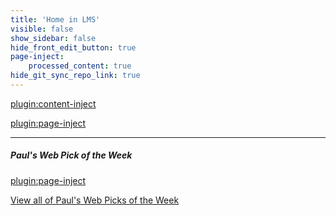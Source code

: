 ```yaml
---
title: 'Home in LMS'
visible: false
show_sidebar: false
hide_front_edit_button: true
page-inject:
    processed_content: true
hide_git_sync_repo_link: true
---
```


[plugin:content-inject](/192/home/_important-reminders)

[plugin:page-inject](/192/home/_class-preparations)

<hr>

##### Paul's Web Pick of the Week
[plugin:page-inject](/192/all-web-picks-of-the-week/latest)

[View all of Paul's Web Picks of the Week](https://canvas.sfu.ca/courses/44038/pages/all-web-picks-of-the-week)
